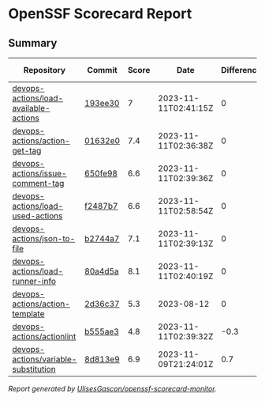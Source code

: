 # OpenSSF Scorecard Report

## Summary

| Repository | Commit | Score | Date | Difference | Report Link | StepSecurity Link |
| -- | -- | -- | -- | -- | -- | -- |
| [devops-actions/load-available-actions](https://github.com/devops-actions/load-available-actions) | [193ee30](https://github.com/devops-actions/load-available-actions/commit/193ee3020b48ad2cdd4c5cb577975c587b66e5a9) | 7 | 2023-11-11T02:41:15Z | 0 | [Full Report](https://deps.dev/project/github/devops-actions%2Fload-available-actions) | [Fix it](http://app.stepsecurity.io/securerepo?repo=devops-actions/load-available-actions) |
| [devops-actions/action-get-tag](https://github.com/devops-actions/action-get-tag) | [01632e0](https://github.com/devops-actions/action-get-tag/commit/01632e0943379815c3d01279ab4ca90abdf26a55) | 7.4 | 2023-11-11T02:36:38Z | 0 | [Full Report](https://deps.dev/project/github/devops-actions%2Faction-get-tag) | [Fix it](http://app.stepsecurity.io/securerepo?repo=devops-actions/action-get-tag) |
| [devops-actions/issue-comment-tag](https://github.com/devops-actions/issue-comment-tag) | [650fe98](https://github.com/devops-actions/issue-comment-tag/commit/650fe98887e8edf4df9ed0a04bc0f9c4a5a166ac) | 6.6 | 2023-11-11T02:39:36Z | 0 | [Full Report](https://deps.dev/project/github/devops-actions%2Fissue-comment-tag) | [Fix it](http://app.stepsecurity.io/securerepo?repo=devops-actions/issue-comment-tag) |
| [devops-actions/load-used-actions](https://github.com/devops-actions/load-used-actions) | [f2487b7](https://github.com/devops-actions/load-used-actions/commit/f2487b7e0dffd3f40460a57c376dcdfb3ae8b4b9) | 6.6 | 2023-11-11T02:58:54Z | 0 | [Full Report](https://deps.dev/project/github/devops-actions%2Fload-used-actions) | [Fix it](http://app.stepsecurity.io/securerepo?repo=devops-actions/load-used-actions) |
| [devops-actions/json-to-file](https://github.com/devops-actions/json-to-file) | [b2744a7](https://github.com/devops-actions/json-to-file/commit/b2744a7bb55e74139d30c92e4cd874ff7863ed17) | 7.1 | 2023-11-11T02:39:13Z | 0 | [Full Report](https://deps.dev/project/github/devops-actions%2Fjson-to-file) | [Fix it](http://app.stepsecurity.io/securerepo?repo=devops-actions/json-to-file) |
| [devops-actions/load-runner-info](https://github.com/devops-actions/load-runner-info) | [80a4d5a](https://github.com/devops-actions/load-runner-info/commit/80a4d5ab3767511beefcb35e1519faa6cd49e176) | 8.1 | 2023-11-11T02:40:19Z | 0 | [Full Report](https://deps.dev/project/github/devops-actions%2Fload-runner-info) | [Fix it](http://app.stepsecurity.io/securerepo?repo=devops-actions/load-runner-info) |
| [devops-actions/action-template](https://github.com/devops-actions/action-template) | [2d36c37](https://github.com/devops-actions/action-template/commit/2d36c375d37dfe4b9bd08bacb5bae3728b201d2f) | 5.3 | 2023-08-12 | 0 | [Full Report](https://deps.dev/project/github/devops-actions%2Faction-template) | [Fix it](http://app.stepsecurity.io/securerepo?repo=devops-actions/action-template) |
| [devops-actions/actionlint](https://github.com/devops-actions/actionlint) | [b555ae3](https://github.com/devops-actions/actionlint/commit/b555ae3ad0fc38e3e8a0f8201125dcae847167eb) | 4.8 | 2023-11-11T02:39:32Z | -0.3 | [Full Report](https://deps.dev/project/github/devops-actions%2Factionlint) | [Fix it](http://app.stepsecurity.io/securerepo?repo=devops-actions/actionlint) |
| [devops-actions/variable-substitution](https://github.com/devops-actions/variable-substitution) | [8d813e9](https://github.com/devops-actions/variable-substitution/commit/8d813e9c8af54ba32fbfb3c9c4e0286b3b9573de) | 6.9 | 2023-11-09T21:24:01Z | 0.7 | [Full Report](https://deps.dev/project/github/devops-actions%2Fvariable-substitution) | [Fix it](http://app.stepsecurity.io/securerepo?repo=devops-actions/variable-substitution) |

_Report generated by [UlisesGascon/openssf-scorecard-monitor](https://github.com/UlisesGascon/openssf-scorecard-monitor)._